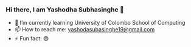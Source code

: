 ### Hi there, I am Yashodha Subhasinghe 👋

- 🌱 I’m currently learning University of Colombo School of Computing
- 📫 How to reach me: yashodasubasinghe19@gmail.com
- ⚡ Fun fact: 😄

